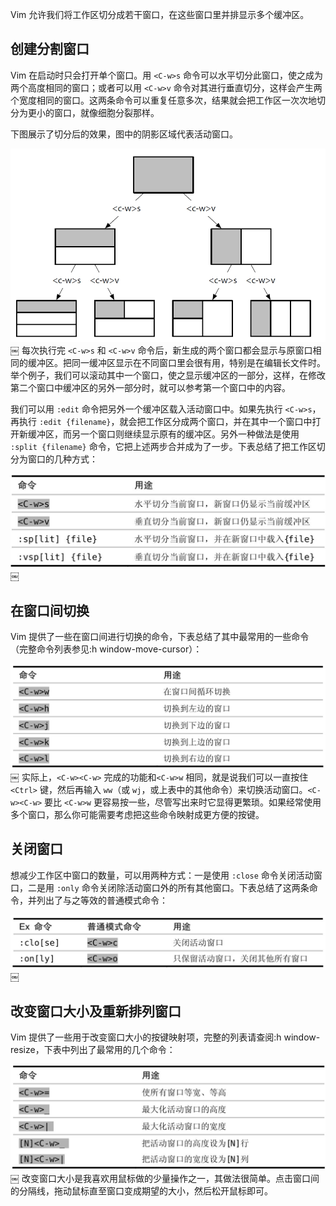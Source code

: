 Vim 允许我们将工作区切分成若干窗口，在这些窗口里并排显示多个缓冲区。

## 创建分割窗口

Vim 在启动时只会打开单个窗口。用 `<C-w>s` 命令可以水平切分此窗口，使之成为两个高度相同的窗口；或者可以用 `<C-w>v` 命令对其进行垂直切分，这样会产生两个宽度相同的窗口。这两条命令可以重复任意多次，结果就会把工作区一次次地切分为更小的窗口，就像细胞分裂那样。

下图展示了切分后的效果，图中的阴影区域代表活动窗口。

![](../../.vuepress/public/img/vim/078.jpg)
￼
每次执行完 `<C-w>s` 和 `<C-w>v` 命令后，新生成的两个窗口都会显示与原窗口相同的缓冲区。把同一缓冲区显示在不同窗口里会很有用，特别是在编辑长文件时。举个例子，我们可以滚动其中一个窗口，使之显示缓冲区的一部分，这样，在修改第二个窗口中缓冲区的另外一部分时，就可以参考第一个窗口中的内容。

我们可以用 `:edit` 命令把另外一个缓冲区载入活动窗口中。如果先执行 `<C-w>s`，再执行 `:edit {filename}`，就会把工作区分成两个窗口，并在其中一个窗口中打开新缓冲区，而另一个窗口则继续显示原有的缓冲区。另外一种做法是使用 `:split {filename}` 命令，它把上述两步合并成为了一步。下表总结了把工作区切分为窗口的几种方式：

![](../../.vuepress/public/img/vim/079.jpg)
￼
## 在窗口间切换

Vim 提供了一些在窗口间进行切换的命令，下表总结了其中最常用的一些命令（完整命令列表参见:h window-move-cursor）：

![](../../.vuepress/public/img/vim/080.jpg)
￼
实际上，`<C-w><C-w>` 完成的功能和`<C-w>w` 相同，就是说我们可以一直按住`<Ctrl>` 键，然后再输入 `ww`（或 `wj`，或上表中的其他命令）来切换活动窗口。`<C-w><C-w>` 要比 `<C-w>w` 更容易按一些，尽管写出来时它显得更繁琐。如果经常使用多个窗口，那么你可能需要考虑把这些命令映射成更方便的按键。

## 关闭窗口

想减少工作区中窗口的数量，可以用两种方式：一是使用 `:close` 命令关闭活动窗口，二是用 `:only` 命令关闭除活动窗口外的所有其他窗口。下表总结了这两条命令，并列出了与之等效的普通模式命令：

![](../../.vuepress/public/img/vim/081.jpg)
￼
## 改变窗口大小及重新排列窗口

Vim 提供了一些用于改变窗口大小的按键映射项，完整的列表请查阅:h window-resize，下表中列出了最常用的几个命令：

![](../../.vuepress/public/img/vim/082.jpg)
￼
改变窗口大小是我喜欢用鼠标做的少量操作之一，其做法很简单。点击窗口间的分隔线，拖动鼠标直至窗口变成期望的大小，然后松开鼠标即可。
